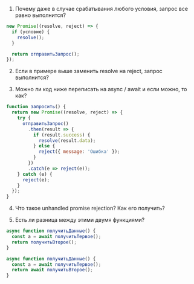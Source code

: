 1. Почему даже в случае срабатывания любого условия, запрос все равно выполнится?
```js
new Promise((resolve, reject) => {
  if (условие) {
    resolve();
  }

  return отправитьЗапрос();
});
```
2. Если в примере выше заменить resolve на reject, запрос выполнится?

3. Можно ли код ниже переписать на async / await и если можно, то как?

```js
function запросить() {
  return new Promise((resolve, reject) => {
    try {
      отправитьЗапрос()
        .then(result => {
          if (result.success) {
            resolve(result.data);
          } else {
            reject({ message: 'Ошибка' });
          }
        })
        .catch(e => reject(e));
    } catch (e) {
      reject(e);
    }
  });
}
```

4. Что такое unhandled promise rejection? Как его получить?

5. Есть ли разница между этими двумя функциями?
```js
async function получитьДанные() {
  const a = await получитьПервое();
  return получитьВторое();
}

async function получитьДанные() {
  const a = await получитьПервое();
  return await получитьВторое();
}
```